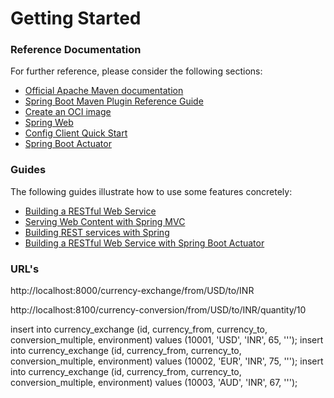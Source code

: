 # Getting Started

### Reference Documentation
For further reference, please consider the following sections:

* [Official Apache Maven documentation](https://maven.apache.org/guides/index.html)
* [Spring Boot Maven Plugin Reference Guide](https://docs.spring.io/spring-boot/docs/2.5.5/maven-plugin/reference/html/)
* [Create an OCI image](https://docs.spring.io/spring-boot/docs/2.5.5/maven-plugin/reference/html/#build-image)
* [Spring Web](https://docs.spring.io/spring-boot/docs/2.5.5/reference/htmlsingle/#boot-features-developing-web-applications)
* [Config Client Quick Start](https://docs.spring.io/spring-cloud-config/docs/current/reference/html/#_client_side_usage)
* [Spring Boot Actuator](https://docs.spring.io/spring-boot/docs/2.5.5/reference/htmlsingle/#production-ready)

### Guides
The following guides illustrate how to use some features concretely:

* [Building a RESTful Web Service](https://spring.io/guides/gs/rest-service/)
* [Serving Web Content with Spring MVC](https://spring.io/guides/gs/serving-web-content/)
* [Building REST services with Spring](https://spring.io/guides/tutorials/bookmarks/)
* [Building a RESTful Web Service with Spring Boot Actuator](https://spring.io/guides/gs/actuator-service/)

### URL's
http://localhost:8000/currency-exchange/from/USD/to/INR

http://localhost:8100/currency-conversion/from/USD/to/INR/quantity/10


insert into currency_exchange (id, currency_from, currency_to, conversion_multiple, environment) values (10001, 'USD', 'INR', 65, ''');
insert into currency_exchange (id, currency_from, currency_to, conversion_multiple, environment) values (10002, 'EUR', 'INR', 75, ''');
insert into currency_exchange (id, currency_from, currency_to, conversion_multiple, environment) values (10003, 'AUD', 'INR', 67, ''');

